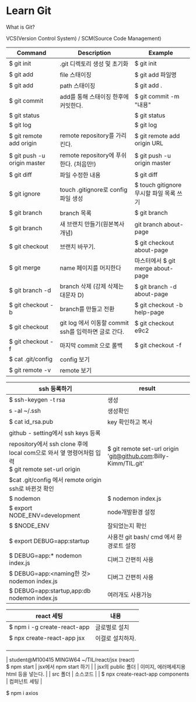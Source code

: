 # Learn Git

What is Git?

VCS(Version Control System) / SCM(Source Code Management)

| Command                     | Description                                          | Example                                  |
| --------------------------- | ---------------------------------------------------- | ---------------------------------------- |
| $ git init                  | .git 디렉토리 생성 및 초기화                         | $ git init                               |
| $ git add <FILE>            | file 스태이징                                        | $ git add 파일명                         |
| $ git add <PATH>            | path 스태이징                                        | $ git add .                              |
| $ git commit                | add를 통해 스태이징 한후에 커밋한다.                 | $ git commit -m "내용"                   |
| $ git status                |                                                      | $ git status                             |
| $ git log                   |                                                      | $ git log                                |
| $ git remote add origin     | remote repository를 가리킨다.                        | $ git remote add origin URL              |
| $ git push -u origin master | remote repository에 푸쉬한다. (처음만!)              | $ git push -u origin master              |
| $ git diff                  | 파일 수정한 내용                                     | $ git diff                               |
| $ git ignore                | touch .gitignore로 config 파일 생성                  | $ touch gitignore  무시할 파일 목록 쓰기 |
| $ git branch                | branch 목록                                          | $ git branch                             |
| $ git branch <NAME>         | 새 브랜치 만들기(원본복사개념)                       | git branch about-page                    |
| $ git checkout <NAME>       | 브랜치 바꾸기.                                       | $ git checkout about-page                |
| $ git merge<NAME>           | name 페이지를 머지한다                               | 마스터에서 $ git merge about-page        |
| $ git branch -d <NAME>      | branch 삭제 (강제 삭제는 대문자 D)                   | $ git branch -d about-page               |
| $ git checkout -b <NAME>    | branch를 만들고 전환                                 | $ git checkout -b help-page              |
| $ git checkout <commit ssh> | git log 에서 이동할 commit ssh를 입력하면 글로 간다. | $ git checkout e9c2                      |
| $ git checkout -f           | 마지막 commit 으로 롤백                              | $ git checkout -f                        |
| $ cat .git/config           | config 보기                                          |                                          |
| $ git remote -v             | remote 보기                                          |                                          |

| ssh 등록하기                                                 | result                                                       |
| ------------------------------------------------------------ | ------------------------------------------------------------ |
| $ ssh-keygen -t rsa                                          | 생성                                                         |
| s -al ~/.ssh                                                 | 생성확인                                                     |
| $ cat id_rsa.pub                                             | key 확인하고 복사                                            |
| github - setting에서 ssh keys 등록                           |                                                              |
| repository에서 ssh clone 후에 local com으로 와서 옆 명령어처럼 입력  <br />$ git remote set-url origin <git ssh> | $ git remote set-url origin 'git@github.com:Billy-Kimm/TIL.git' |
| $cat .git/config 에서 remote origin ssh로 바뀐것 확인        |                                                              |
| $ nodemon <name>                                             | $ nodemon index.js                                           |
| $ export NODE_ENV=development                                | node개발환경 설정                                            |
| $ $NODE_ENV                                                  | 잘되었는지 확인                                              |
| $ export DEBUG=app:startup                                   | 사용전 git bash/ cmd 에서 환경로트 설정                      |
| $ DEBUG=app:* nodemon index.js                               | 디버그 간편히 사용                                           |
| $ DEBUG=app:<naming한 것> nodemon index.js                   | 디버그 간편히 사용                                           |
| $ DEBUG=app:startup,app:db nodemon index.js                  | 여러개도 사용가능                                            |





| react 세팅                  | 내용             |
| --------------------------- | ---------------- |
| $ npm i -g create-react-app | 글로벌로 설치    |
| $ npx create-react-app jsx  | 이걸로 설치하자. |
|                             |                  |
|                             |                  |
|                             |                  |

| student@M100415 MINGW64 ~/TIL/react/jsx (react)
<br/>$ npm start | jsx에서 npm start 하기                |
| jsx의 public 폴더                                            | 이미지, 에러메세지용html 등을 넣는다. |
| src 폴더                                                     | 소스코드                              |
| $ npx create-react-app components                            | 컴퍼넌트 세팅                         |



$ npm i axios

